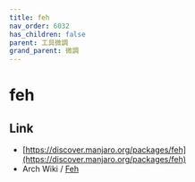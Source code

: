 ```yaml
---
title: feh
nav_order: 6032
has_children: false
parent: 工具微調
grand_parent: 微調
---
```



# feh

## Link

* [https://discover.manjaro.org/packages/feh](https://discover.manjaro.org/packages/feh)
* Arch Wiki / [Feh](https://wiki.archlinux.org/index.php/Feh)
